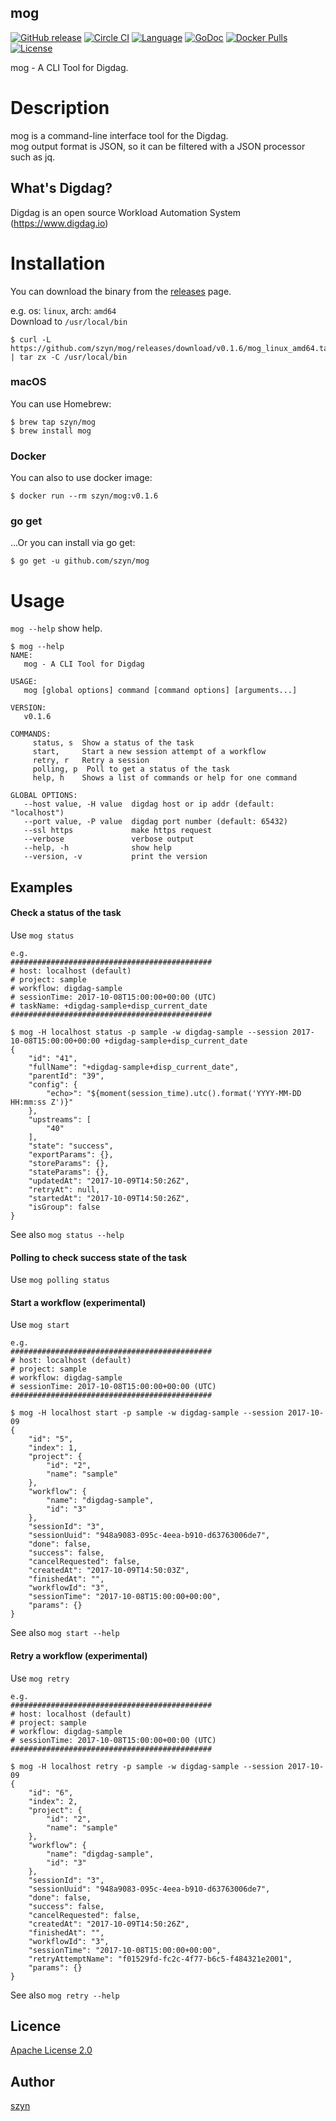 mog
---
[![GitHub release](https://img.shields.io/github/release/szyn/mog.svg?style=flat-square)](https://github.com/szyn/mog/releases/latest)
[![Circle CI](https://img.shields.io/circleci/project/github/szyn/mog.svg?style=flat-square)](https://circleci.com/gh/szyn/mog)
[![Language](https://img.shields.io/badge/language-go-brightgreen.svg?style=flat-square)](https://golang.org/)
[![GoDoc](https://img.shields.io/badge/go-documentation-blue.svg?style=flat-square)](https://godoc.org/github.com/szyn/mog)
[![Docker Pulls](https://img.shields.io/docker/pulls/szyn/mog.svg?style=flat-square)](https://hub.docker.com/r/szyn/mog/)
[![License](https://img.shields.io/badge/License-Apache%202.0-blue.svg?style=flat-square)](https://opensource.org/licenses/Apache-2.0)

mog - A CLI Tool for Digdag.

# Description
mog is a command-line interface tool for the Digdag.  
mog output format is JSON, so it can be filtered with a JSON processor such as jq.

## What's Digdag?
Digdag is an open source Workload Automation System (https://www.digdag.io)

# Installation

You can download the binary from the [releases](https://github.com/szyn/mog/releases) page.

e.g. os: `linux`, arch: `amd64`  
Download to `/usr/local/bin`
```console 
$ curl -L https://github.com/szyn/mog/releases/download/v0.1.6/mog_linux_amd64.tar.gz | tar zx -C /usr/local/bin
```

### macOS

You can use Homebrew:  

```console
$ brew tap szyn/mog
$ brew install mog
```

### Docker
You can also to use docker image: 

```console
$ docker run --rm szyn/mog:v0.1.6
```

### go get
...Or you can install via go get:

```
$ go get -u github.com/szyn/mog
```

# Usage

`mog --help` show help.

```console
$ mog --help
NAME:
   mog - A CLI Tool for Digdag

USAGE:
   mog [global options] command [command options] [arguments...]

VERSION:
   v0.1.6

COMMANDS:
     status, s  Show a status of the task
     start,     Start a new session attempt of a workflow
     retry, r   Retry a session
     polling, p  Poll to get a status of the task
     help, h    Shows a list of commands or help for one command

GLOBAL OPTIONS:
   --host value, -H value  digdag host or ip addr (default: "localhost")
   --port value, -P value  digdag port number (default: 65432)
   --ssl https             make https request
   --verbose               verbose output
   --help, -h              show help
   --version, -v           print the version
```

## Examples

#### Check a status of the task
Use `mog status`

```console
e.g.
#############################################
# host: localhost (default)
# project: sample
# workflow: digdag-sample
# sessionTime: 2017-10-08T15:00:00+00:00 (UTC)
# taskName: +digdag-sample+disp_current_date
#############################################

$ mog -H localhost status -p sample -w digdag-sample --session 2017-10-08T15:00:00+00:00 +digdag-sample+disp_current_date
{
    "id": "41",
    "fullName": "+digdag-sample+disp_current_date",
    "parentId": "39",
    "config": {
        "echo>": "${moment(session_time).utc().format('YYYY-MM-DD HH:mm:ss Z')}"
    },
    "upstreams": [
        "40"
    ],
    "state": "success",
    "exportParams": {},
    "storeParams": {},
    "stateParams": {},
    "updatedAt": "2017-10-09T14:50:26Z",
    "retryAt": null,
    "startedAt": "2017-10-09T14:50:26Z",
    "isGroup": false
}
```

See also `mog status --help`

#### Polling to check success state of the task
Use `mog polling status`

#### Start a workflow (experimental)
Use `mog start`

```console
e.g.
#############################################
# host: localhost (default)
# project: sample
# workflow: digdag-sample
# sessionTime: 2017-10-08T15:00:00+00:00 (UTC)
#############################################

$ mog -H localhost start -p sample -w digdag-sample --session 2017-10-09
{
    "id": "5",
    "index": 1,
    "project": {
        "id": "2",
        "name": "sample"
    },
    "workflow": {
        "name": "digdag-sample",
        "id": "3"
    },
    "sessionId": "3",
    "sessionUuid": "948a9083-095c-4eea-b910-d63763006de7",
    "done": false,
    "success": false,
    "cancelRequested": false,
    "createdAt": "2017-10-09T14:50:03Z",
    "finishedAt": "",
    "workflowId": "3",
    "sessionTime": "2017-10-08T15:00:00+00:00",
    "params": {}
}
```

See also `mog start --help`

#### Retry a workflow (experimental)
Use `mog retry`

```console
e.g.
#############################################
# host: localhost (default)
# project: sample
# workflow: digdag-sample
# sessionTime: 2017-10-08T15:00:00+00:00 (UTC)
#############################################

$ mog -H localhost retry -p sample -w digdag-sample --session 2017-10-09
{
    "id": "6",
    "index": 2,
    "project": {
        "id": "2",
        "name": "sample"
    },
    "workflow": {
        "name": "digdag-sample",
        "id": "3"
    },
    "sessionId": "3",
    "sessionUuid": "948a9083-095c-4eea-b910-d63763006de7",
    "done": false,
    "success": false,
    "cancelRequested": false,
    "createdAt": "2017-10-09T14:50:26Z",
    "finishedAt": "",
    "workflowId": "3",
    "sessionTime": "2017-10-08T15:00:00+00:00",
    "retryAttemptName": "f01529fd-fc2c-4f77-b6c5-f484321e2001",
    "params": {}
}
```

See also `mog retry --help`

## Licence

[Apache License 2.0](LICENSE)

## Author

[szyn](https://github.com/szyn)
